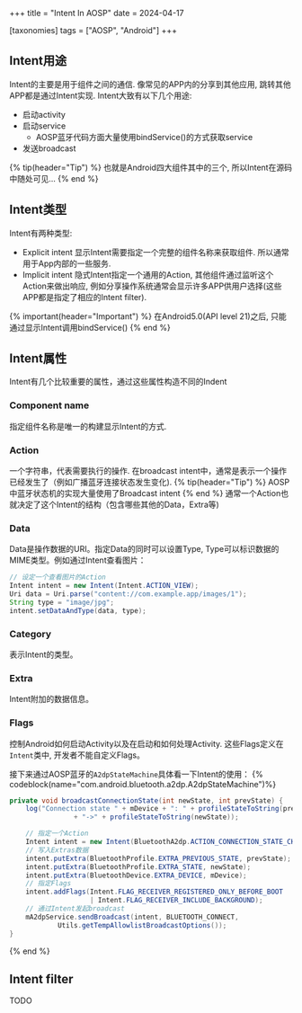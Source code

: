 +++
title = "Intent In AOSP"
date = 2024-04-17

[taxonomies]
tags = ["AOSP", "Android"]
+++
## Intent用途
Intent的主要是用于组件之间的通信. 像常见的APP内的分享到其他应用, 跳转其他APP都是通过Intent实现. Intent大致有以下几个用途:
- 启动activity
- 启动service
  - AOSP蓝牙代码方面大量使用bindService()的方式获取service
- 发送broadcast

{% tip(header="Tip") %}
也就是Android四大组件其中的三个, 所以Intent在源码中随处可见...
{% end %}

## Intent类型
Intent有两种类型:
- Explicit intent 显示Intent需要指定一个完整的组件名称来获取组件. 所以通常用于App内部的一些服务.
- Implicit intent 隐式Intent指定一个通用的Action, 其他组件通过监听这个Action来做出响应, 例如分享操作系统通常会显示许多APP供用户选择(这些APP都是指定了相应的Intent filter).

{% important(header="Important") %}
在Android5.0(API level 21)之后, 只能通过显示Intent调用bindService()
{% end %}

## Intent属性
Intent有几个比较重要的属性，通过这些属性构造不同的Indent
### Component name
指定组件名称是唯一的构建显示Intent的方式.
### Action
一个字符串，代表需要执行的操作.
在broadcast intent中，通常是表示一个操作已经发生了（例如广播蓝牙连接状态发生变化).
{% tip(header="Tip") %}
AOSP中蓝牙状态机的实现大量使用了Broadcast intent
{% end %}
通常一个Action也就决定了这个Intent的结构（包含哪些其他的Data，Extra等)
### Data
Data是操作数据的URI。指定Data的同时可以设置Type, Type可以标识数据的MIME类型。例如通过Intent查看图片：
```java
// 设定一个查看图片的Action
Intent intent = new Intent(Intent.ACTION_VIEW);
Uri data = Uri.parse("content://com.example.app/images/1");
String type = "image/jpg";
intent.setDataAndType(data, type);
```
### Category
表示Intent的类型。
### Extra
Intent附加的数据信息。
### Flags
控制Android如何启动Activity以及在启动和如何处理Activity. 这些Flags定义在`Intent`类中, 开发者不能自定义Flags。


接下来通过AOSP蓝牙的`A2dpStateMachine`具体看一下Intent的使用： 
{% codeblock(name="com.android.bluetooth.a2dp.A2dpStateMachine")%}
```java
private void broadcastConnectionState(int newState, int prevState) {
    log("Connection state " + mDevice + ": " + profileStateToString(prevState)
                + "->" + profileStateToString(newState));

    // 指定一个Action
    Intent intent = new Intent(BluetoothA2dp.ACTION_CONNECTION_STATE_CHANGED);
    // 写入Extras数据
    intent.putExtra(BluetoothProfile.EXTRA_PREVIOUS_STATE, prevState);
    intent.putExtra(BluetoothProfile.EXTRA_STATE, newState);
    intent.putExtra(BluetoothDevice.EXTRA_DEVICE, mDevice);
    // 指定Flags
    intent.addFlags(Intent.FLAG_RECEIVER_REGISTERED_ONLY_BEFORE_BOOT
                    | Intent.FLAG_RECEIVER_INCLUDE_BACKGROUND);
    // 通过Intent发起broadcast
    mA2dpService.sendBroadcast(intent, BLUETOOTH_CONNECT,
            Utils.getTempAllowlistBroadcastOptions());
}
```
{% end %}


## Intent filter
TODO
